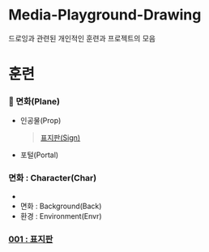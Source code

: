 Media-Playground-Drawing
===
드로잉과 관련된 개인적인 훈련과 프로젝트의 모음 

# 훈련

### :scroll: 면화(Plane)
  - 인공물(Prop)
    > [표지판(Sign)](initial/README.md)
  - 포털(Portal)
  
### 면화 : Character(Char)
  - 
- 면화 : Background(Back)
- 환경 : Environment(Envr)

### [001 : 표지판](initial/001/README.md)
